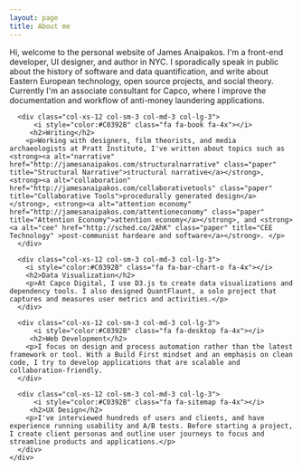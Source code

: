 ```yaml
---
layout: page
title: About me
---
```


Hi, welcome to the personal website of James Anaipakos. I'm a front-end developer, UI designer, and author in NYC. I sporadically speak in public about the history of software and data quantification, and write about Eastern European technology, open source projects, and social theory. Currently I'm an associate consultant for Capco, where I improve the documentation and workflow of anti-money laundering applications.

 <div class="row">

      <div class="col-xs-12 col-sm-3 col-md-3 col-lg-3">
          <i style="color:#C0392B" class="fa fa-book fa-4x"></i>
         <h2>Writing</h2>
        <p>Working with designers, film theorists, and media archaeologists at Pratt Institute, I've written about topics such as <strong><a alt="narrative" href="http://jamesanaipakos.com/structuralnarrative" class="paper" title="Structural Narrative">structural narrative</a></strong>, <strong><a alt="collaboration" href="http://jamesanaipakos.com/collaborativetools" class="paper" title="Collaborative Tools">procedurally generated design</a></strong>, <strong><a alt="attention economy" href="http://jamesanaipakos.com/attentioneconomy" class="paper" title="Attention Economy">attention economy</a></strong>, and <strong><a alt="cee" href="http://sched.co/2AhK" class="paper" title="CEE Technology" >post-communist hardeare and software</a></strong>. </p>
      </div>

      <div class="col-xs-12 col-sm-3 col-md-3 col-lg-3">
        <i style="color:#C0392B" class="fa fa-bar-chart-o fa-4x"></i>
        <h2>Data Visualization</h2>
        <p>At Capco Digital, I use D3.js to create data visualizations and dependency tools. I also designed QuantFlaunt, a solo project that captures and measures user metrics and activities.</p>
      </div>

      <div class="col-xs-12 col-sm-3 col-md-3 col-lg-3">
          <i style="color:#C0392B" class="fa fa-desktop fa-4x"></i>
         <h2>Web Development</h2>
        <p>I focus on design and process automation rather than the latest framework or tool. With a Build First mindset and an emphasis on clean code, I try to develop applications that are scalable and collaboration-friendly.
      </div>

      <div class="col-xs-12 col-sm-3 col-md-3 col-lg-3">
          <i style="color:#C0392B" class="fa fa-sitemap fa-4x"></i>
         <h2>UX Design</h2>
        <p>I've interviewed hundreds of users and clients, and have experience running usability and A/B tests. Before starting a project, I create client personas and outline user journeys to focus and streamline products and applications.</p>
      </div>
    </div>

